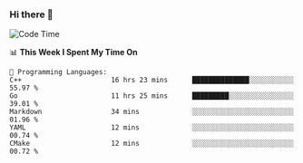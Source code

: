 ### Hi there 👋

<!--
**CrazyCollin/crazycollin** is a ✨ _special_ ✨ repository because its `README.md` (this file) appears on your GitHub profile.

Here are some ideas to get you started:

- 🔭 I’m currently working on ...
- 🌱 I’m currently learning ...
- 👯 I’m looking to collaborate on ...
- 🤔 I’m looking for help with ...
- 💬 Ask me about ...
- 📫 How to reach me: ...
- 😄 Pronouns: ...
- ⚡ Fun fact: ...
-->

<!--START_SECTION:waka-->
![Code Time](http://img.shields.io/badge/Code%20Time-285%20hrs%2016%20mins-blue)

📊 **This Week I Spent My Time On** 

```text
💬 Programming Languages: 
C++                      16 hrs 23 mins      ██████████████░░░░░░░░░░░   55.97 % 
Go                       11 hrs 25 mins      █████████░░░░░░░░░░░░░░░░   39.01 % 
Markdown                 34 mins             ░░░░░░░░░░░░░░░░░░░░░░░░░   01.96 % 
YAML                     12 mins             ░░░░░░░░░░░░░░░░░░░░░░░░░   00.74 % 
CMake                    12 mins             ░░░░░░░░░░░░░░░░░░░░░░░░░   00.72 % 

```


<!--END_SECTION:waka-->

